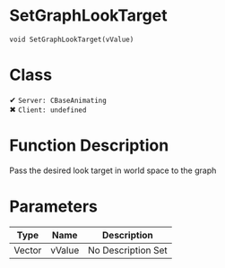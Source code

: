 # SetGraphLookTarget
```
void SetGraphLookTarget(vValue)
```
# Class
✔ `Server: CBaseAnimating`  
✖ `Client: undefined`  

# Function Description
Pass the desired look target in world space to the graph
# Parameters
Type|Name|Description
--|--|--
Vector|vValue|No Description Set
